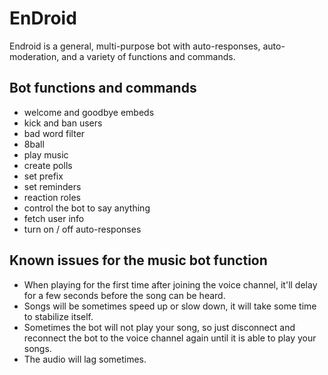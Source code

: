 # EnDroid
 Endroid is a general, multi-purpose bot with auto-responses, auto-moderation, and a variety of functions and commands.

## Bot functions and commands
 - welcome and goodbye embeds
 - kick and ban users
 - bad word filter
 - 8ball
 - play music
 - create polls
 - set prefix
 - set reminders
 - reaction roles
 - control the bot to say anything
 - fetch user info
 - turn on / off auto-responses

## Known issues for the music bot function
 - When playing for the first time after joining the voice channel, it'll delay for a few seconds before the song can be heard.
 - Songs will be sometimes speed up or slow down, it will take some time to stabilize itself.
 - Sometimes the bot will not play your song, so just disconnect and reconnect the bot to the voice channel again until it is able to play your songs.
 - The audio will lag sometimes.